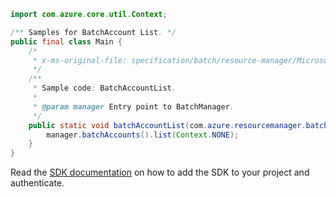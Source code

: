 ```java
import com.azure.core.util.Context;

/** Samples for BatchAccount List. */
public final class Main {
    /*
     * x-ms-original-file: specification/batch/resource-manager/Microsoft.Batch/stable/2022-01-01/examples/BatchAccountList.json
     */
    /**
     * Sample code: BatchAccountList.
     *
     * @param manager Entry point to BatchManager.
     */
    public static void batchAccountList(com.azure.resourcemanager.batch.BatchManager manager) {
        manager.batchAccounts().list(Context.NONE);
    }
}
```

Read the [SDK documentation](https://github.com/Azure/azure-sdk-for-java/blob/azure-resourcemanager-batch_1.0.0/sdk/batch/azure-resourcemanager-batch/README.md) on how to add the SDK to your project and authenticate.
